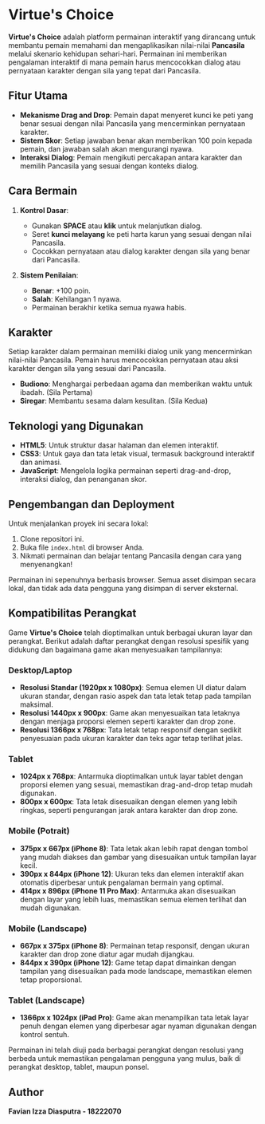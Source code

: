# Virtue's Choice

**Virtue's Choice** adalah platform permainan interaktif yang dirancang untuk membantu pemain memahami dan mengaplikasikan nilai-nilai **Pancasila** melalui skenario kehidupan sehari-hari. Permainan ini memberikan pengalaman interaktif di mana pemain harus mencocokkan dialog atau pernyataan karakter dengan sila yang tepat dari Pancasila.

## Fitur Utama

- **Mekanisme Drag and Drop**: Pemain dapat menyeret kunci ke peti yang benar sesuai dengan nilai Pancasila yang mencerminkan pernyataan karakter.
- **Sistem Skor**: Setiap jawaban benar akan memberikan 100 poin kepada pemain, dan jawaban salah akan mengurangi nyawa.
- **Interaksi Dialog**: Pemain mengikuti percakapan antara karakter dan memilih Pancasila yang sesuai dengan konteks dialog.

## Cara Bermain

1. **Kontrol Dasar**:
   - Gunakan **SPACE** atau **klik** untuk melanjutkan dialog.
   - Seret **kunci melayang** ke peti harta karun yang sesuai dengan nilai Pancasila.
   - Cocokkan pernyataan atau dialog karakter dengan sila yang benar dari Pancasila.

2. **Sistem Penilaian**:
   - **Benar**: +100 poin.
   - **Salah**: Kehilangan 1 nyawa.
   - Permainan berakhir ketika semua nyawa habis.

## Karakter

Setiap karakter dalam permainan memiliki dialog unik yang mencerminkan nilai-nilai Pancasila. Pemain harus mencocokkan pernyataan atau aksi karakter dengan sila yang sesuai dari Pancasila.

- **Budiono**: Menghargai perbedaan agama dan memberikan waktu untuk ibadah. (Sila Pertama)
- **Siregar**: Membantu sesama dalam kesulitan. (Sila Kedua)

## Teknologi yang Digunakan

- **HTML5**: Untuk struktur dasar halaman dan elemen interaktif.
- **CSS3**: Untuk gaya dan tata letak visual, termasuk background interaktif dan animasi.
- **JavaScript**: Mengelola logika permainan seperti drag-and-drop, interaksi dialog, dan penanganan skor.

## Pengembangan dan Deployment

Untuk menjalankan proyek ini secara lokal:
1. Clone repositori ini.
2. Buka file `index.html` di browser Anda.
3. Nikmati permainan dan belajar tentang Pancasila dengan cara yang menyenangkan!

Permainan ini sepenuhnya berbasis browser. Semua asset disimpan secara lokal, dan tidak ada data pengguna yang disimpan di server eksternal.

## Kompatibilitas Perangkat

Game **Virtue's Choice** telah dioptimalkan untuk berbagai ukuran layar dan perangkat. Berikut adalah daftar perangkat dengan resolusi spesifik yang didukung dan bagaimana game akan menyesuaikan tampilannya:

### Desktop/Laptop
- **Resolusi Standar (1920px x 1080px)**: Semua elemen UI diatur dalam ukuran standar, dengan rasio aspek dan tata letak tetap pada tampilan maksimal.
- **Resolusi 1440px x 900px**: Game akan menyesuaikan tata letaknya dengan menjaga proporsi elemen seperti karakter dan drop zone.
- **Resolusi 1366px x 768px**: Tata letak tetap responsif dengan sedikit penyesuaian pada ukuran karakter dan teks agar tetap terlihat jelas.

### Tablet
- **1024px x 768px**: Antarmuka dioptimalkan untuk layar tablet dengan proporsi elemen yang sesuai, memastikan drag-and-drop tetap mudah digunakan.
- **800px x 600px**: Tata letak disesuaikan dengan elemen yang lebih ringkas, seperti pengurangan jarak antara karakter dan drop zone.

### Mobile (Potrait)
- **375px x 667px (iPhone 8)**: Tata letak akan lebih rapat dengan tombol yang mudah diakses dan gambar yang disesuaikan untuk tampilan layar kecil.
- **390px x 844px (iPhone 12)**: Ukuran teks dan elemen interaktif akan otomatis diperbesar untuk pengalaman bermain yang optimal.
- **414px x 896px (iPhone 11 Pro Max)**: Antarmuka akan disesuaikan dengan layar yang lebih luas, memastikan semua elemen terlihat dan mudah digunakan.

### Mobile (Landscape)
- **667px x 375px (iPhone 8)**: Permainan tetap responsif, dengan ukuran karakter dan drop zone diatur agar mudah dijangkau.
- **844px x 390px (iPhone 12)**: Game tetap dapat dimainkan dengan tampilan yang disesuaikan pada mode landscape, memastikan elemen tetap proporsional.

### Tablet (Landscape)
- **1366px x 1024px (iPad Pro)**: Game akan menampilkan tata letak layar penuh dengan elemen yang diperbesar agar nyaman digunakan dengan kontrol sentuh.

Permainan ini telah diuji pada berbagai perangkat dengan resolusi yang berbeda untuk memastikan pengalaman pengguna yang mulus, baik di perangkat desktop, tablet, maupun ponsel.


## Author

**Favian Izza Diasputra - 18222070**